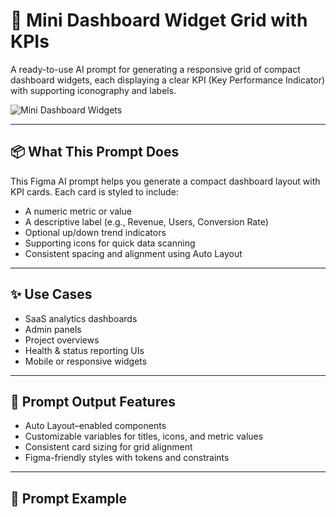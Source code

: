 # 🧮 Mini Dashboard Widget Grid with KPIs

A ready-to-use AI prompt for generating a responsive grid of compact dashboard widgets, each displaying a clear KPI (Key Performance Indicator) with supporting iconography and labels.

![Mini Dashboard Widgets](https://figmapromptkit.com/wp-content/uploads/2025/08/mini-dashboard-widget-grid-with-kpis.png)

---

## 📦 What This Prompt Does

This Figma AI prompt helps you generate a compact dashboard layout with KPI cards. Each card is styled to include:
- A numeric metric or value
- A descriptive label (e.g., Revenue, Users, Conversion Rate)
- Optional up/down trend indicators
- Supporting icons for quick data scanning
- Consistent spacing and alignment using Auto Layout

---

## ✨ Use Cases

- SaaS analytics dashboards  
- Admin panels  
- Project overviews  
- Health & status reporting UIs  
- Mobile or responsive widgets

---

## 📐 Prompt Output Features

- Auto Layout–enabled components  
- Customizable variables for titles, icons, and metric values  
- Consistent card sizing for grid alignment  
- Figma-friendly styles with tokens and constraints  

---

## 🧠 Prompt Example


